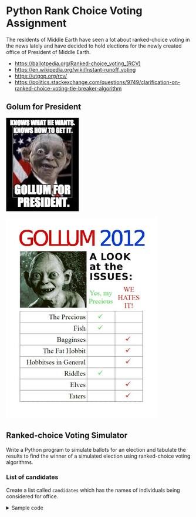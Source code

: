 # Python Rank Choice Voting Assignment

The residents of Middle Earth have seen a lot about ranked-choice voting in the news lately and have decided to hold elections for the newly created office of President of Middle Earth.

* https://ballotpedia.org/Ranked-choice_voting_(RCV)
* https://en.wikipedia.org/wiki/Instant-runoff_voting
* https://utgop.org/rcv/
* https://politics.stackexchange.com/questions/9749/clarification-on-ranked-choice-voting-tie-breaker-algorithm

## Golum for President

![Gollum for President Issues](/images/GollumPresident1.jpg)

![Gollum for President Issues](/images/GollumPresidentIssues.jpg)

## Ranked-choice Voting Simulator

Write a Python program to simulate ballots for an election and tabulate the results to find the winner of a simulated election using ranked-choice voting algorithms.

### List of candidates

Create a list called `candidates` which has the names of individuals being considered for office.

<details>
  <summary>Sample code</summary>
  
  ```Python
  candidates = ['Aragorn','Arwen','Bilbo','Elrond','Faramir','Frodo','Gandalf','Gimli','Gollum', 'Legolas','Saruman']
  ```
  
</details>
